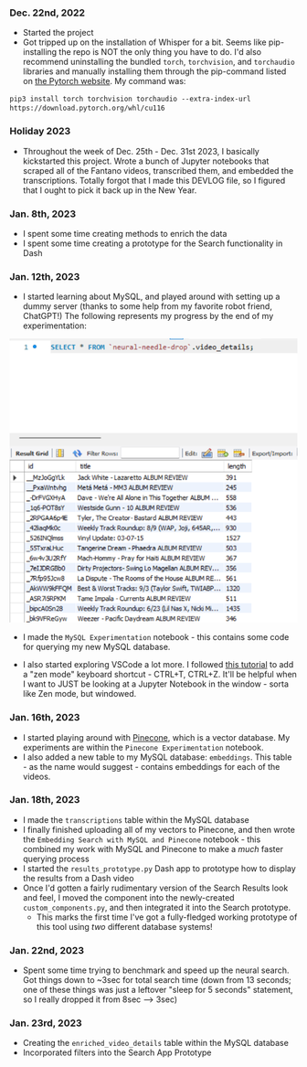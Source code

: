 ### Dec. 22nd, 2022
- Started the project
- Got tripped up on the installation of Whisper for a bit. Seems like pip-installing the repo is NOT the only thing you 
have to do. I'd also recommend uninstalling the bundled `torch`, `torchvision`, and `torchaudio` libraries and manually
installing them through the pip-command listed on [the Pytorch website](https://pytorch.org/get-started/locally/#start-locally).
My command was: 

```shell
pip3 install torch torchvision torchaudio --extra-index-url https://download.pytorch.org/whl/cu116
```

### Holiday 2023
- Throughout the week of Dec. 25th - Dec. 31st 2023, I basically kickstarted this project. Wrote a bunch 
of Jupyter notebooks that scraped all of the Fantano videos, transcribed them, and embedded the transcriptions.
Totally forgot that I made this DEVLOG file, so I figured that I ought to pick it back up in the New Year. 

### Jan. 8th, 2023
- I spent some time creating methods to enrich the data
- I spent some time creating a prototype for the Search functionality in Dash 

### Jan. 12th, 2023
- I started learning about MySQL, and played around with setting up a dummy server (thanks to some help from my favorite robot friend, ChatGPT!) The following represents my progress by the end of my experimentation: 

![](./devlog-assets/mySQL%20day%20one%20experiments.png)

- I made the `MySQL Experimentation` notebook - this contains some code for querying my new MySQL database. 

- I also started exploring VSCode a lot more. I followed [this tutorial](https://vscode.rocks/minimal-ui/) to add a "zen mode" keyboard shortcut - CTRL+T, CTRL+Z. It'll be helpful when I want to JUST be looking at a Jupyter Notebook in the window - sorta like Zen mode, but windowed. 

### Jan. 16th, 2023
- I started playing around with [Pinecone](https://www.pinecone.io/), which is a vector database. My experiments are within the `Pinecone Experimentation` notebook.  
- I also added a new table to my MySQL database: `embeddings`. This table - as the name would suggest - contains embeddings for each of the videos. 


### Jan. 18th, 2023
- I made the `transcriptions` table within the MySQL database
- I finally finished uploading all of my vectors to Pinecone, and then wrote the `Embedding Search with MySQL and Pinecone` notebook - this combined my work with MySQL and Pinecone to make a *much* faster querying process
- I started the `results_prototype.py` Dash app to prototype how to display the results from a Dash video 
- Once I'd gotten a fairly rudimentary version of the Search Results look and feel, I moved the component into the newly-created `custom_components.py`, and then integrated it into the Search prototype. 
  - This marks the first time I've got a fully-fledged working prototype of this tool using *two* different database systems! 


### Jan. 22nd, 2023
- Spent some time trying to benchmark and speed up the neural search. Got things down to ~3sec for total search time (down from 13 seconds; one of these things was just a leftover "sleep for 5 seconds" statement, so I really dropped it from 8sec --> 3sec)


### Jan. 23rd, 2023
- Creating the `enriched_video_details` table within the MySQL database
- Incorporated filters into the Search App Prototype 


